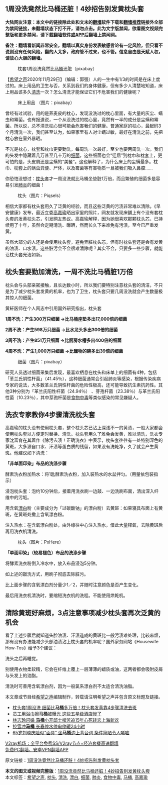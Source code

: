  <h2>1周没洗竟然比马桶还脏！4妙招告别发黄枕头套</h2> <p class="notice"><b>大陆网友注意：本文中的链接除此处和文末的<a href="https://github.com/bannedbook/fanqiang" >翻墙</a>软件下载和<a href="https://github.com/killgcd/justmysocks/blob/master/README.md">翻墙推荐</a>链接外全部为禁网链接，未翻墙状态下打不开，请勿点击。此为文字版禁闻，欲看图文视频完整版和更多禁闻，请下载<a href="https://github.com/bannedbook/fanqiang">翻墙软件或APP</a>后翻墙上禁闻网。</p><p>备注：翻墙看新闻非常安全，翻墙以真实身份发表敏感言论有一定风险，但只看不说则没有任何风险，翻的人太多，政府管不过来，也不管。信息自由是天赋人权，请放心大胆的翻墙。</b></p>  <div class="entry"> <figure><figcaption>枕套1周没洗竟然比<a href="https://www.bannedbook.org/bnews/tag/%e9%a9%ac%e6%a1%b6/" class="st_tag internal_tag" rel="tag" title="标签 马桶 下的日志">马桶</a>还脏（pixabay）</figcaption></figure> <p>【<span class='wp_keywordlink_affiliate'><a href="https://www.soundofhope.org" title="希望之声" target="_blank">希望之声</a></span>2020年11月29日】（编辑：郭强）人的一生中有1/3的时间是在床上度过的。床上用品的卫生与否，关系到我们的身体健康，但有多少人清楚地知道，床上用品该多久<a href="https://www.bannedbook.org/bnews/tag/%E6%B8%85%E6%B4%97/" class="st_tag internal_tag" rel="tag" title="标签 清洗 下的日志">清洗</a>一次？怎么清洗才能保证它们不危害我们的健康呢？</p> <figure><figcaption>床上用品 （图片：pixabay）</figcaption></figure> <p>曾经有过试验，用的是荞麦皮的枕心，发现没洗过的枕心里面，有大量的灰尘、螨虫和霉菌。也有报道说，一个从没洗过的枕心里，竟然有一半的成分是尘螨和霉菌。所以说，总不清洗枕心很可能会危害我们的健康。普通家庭的枕心，最起码3个月清洗一次，我们甚至认为，如果家里有人对尘螨过敏，最好在清洗之前，先把枕心放在室外暴晒。</p> <p>不光是枕心，枕套和枕巾更要勤洗，每周洗一次最好，至少也要两周洗一次。我们的头发中隐藏着几万甚至几十万的<a href="https://www.bannedbook.org/bnews/tag/%E7%BB%86%E8%8F%8C/" class="st_tag internal_tag" rel="tag" title="标签 细菌 下的日志">细菌</a>，这些细菌也会“迁居”到枕巾和枕套上，更可怕的是，头皮屑还是尘螨的“美餐”。这也解释了，为什么床上的尘螨最多。枕巾、枕套上的螨虫粪便、尸体，以及霉菌等有害物质一旦被我们吸入鼻腔&#8230;&#8230;</p> <p>你恐怕没想过：<a href="https://www.bannedbook.org/bnews/tag/%E6%9E%95%E5%A4%B4/" class="st_tag internal_tag" rel="tag" title="标签 枕头 下的日志">枕头</a>套才一周没洗就比马桶坐垫脏1万倍，而且繁殖的细菌多是容易引发<a href="https://www.bannedbook.org/bnews/tag/%e8%82%ba%e7%82%8e/" class="st_tag internal_tag" rel="tag" title="标签 肺炎 下的日志">肺炎</a>的细菌！</p> <figure><figcaption>枕头（图片：Piqsels）</figcaption></figure> <p>相信大家都有枕头套用久了泛黄的经验，而且这些泛黄的污渍非常难以清除。《早安健康》发布，最近立委<a href="https://www.bannedbook.org/bnews/tag/%e9%ab%98%e5%98%89%e7%91%9c/" class="st_tag internal_tag" rel="tag" title="标签 高嘉瑜 下的日志">高嘉瑜</a>晒出家里的照片，网友就发现床舖上有个没有套枕头套的发黄枕头芯，引发网友热议。高嘉瑜解释，因为她很喜欢那颗枕头芯，已持续用了十年，虽然会定期清洗、曝晒，然而长久下来难免有污渍，至今已严重发黄。</p> <p>虽然大部分的人还是会使用枕头套，避免弄脏枕头芯，但有时枕头套还是会有发黄的油渍、口水渍，这些脏污会不会很难清除呢？其实不会，只要多一些步骤，就能让枕头套光洁如新。</p> <h2>枕头套要勤加清洗，一周不洗比马桶脏1万倍</h2> <p>枕头会与头部亲密接触，且长达数小时，所以我们要特别注意枕头套的清洁，不只是为了减少枕头套发黄的机率，也为了卫生，枕头套只要几周没洗就会产生数量极其惊人的细菌。</p>  <p>黄轩医师在个人网志中引用国外研究指出，枕头套</p> <p><strong>1周不洗：产生300万只细菌 →比马桶座垫多出17,000倍的细菌</strong></p> <p><strong>2周不洗：产生598万只细菌 →比水龙头多出300倍的细菌</strong></p> <p><strong>3周不洗：产生851万只细菌 →比厨房水槽多出400倍的细菌</strong></p> <p><strong>4周不洗：产生1,000万只细菌 →比竉物的碗多出39倍的细菌</strong></p> <figure><figcaption>细菌（图片：pixabay）</figcaption></figure> <p>研究人员透过细菌采集后发现，最喜欢栖息在枕头和床单上的细菌有4种，包括「革兰氏阴性杆菌」（41.45％），这种细菌通常会引起肺炎等感染，根据传染疾病专家的说法，大多数革兰氏阴性杆菌的危险性极高，还可能导致抗生素抗药性。其他3种分别为「革兰氏阳性杆菌（24.94％） 、芽孢杆菌（23.38％）与革兰氏阳性菌（10.23％），其中芽孢杆菌是<a href="https://www.bannedbook.org/bnews/tag/%e9%a3%9f%e7%89%a9%e4%b8%ad%e6%af%92/" class="st_tag internal_tag" rel="tag" title="标签 食物中毒 下的日志">食物中毒</a>等类似感染的常见嫌疑人。</p> <h2>洗衣专家教你4步骤清洗枕头套</h2> <p>高嘉瑜的枕头没有使用枕头套，整个枕头芯已沾上深浅不一的黄渍，一般大家都会使用枕头套以方便定时替换、清洗。枕头套用久了难免会发黄，难以清洗，洗衣专家沈富育在其着作《除污去渍！正确洗衣》中表示，枕头套往往有一处特别深色的黄斑，大多源自口水、汗渍等蛋白质的残留，如果没有洗乾净，久了就会产生黄斑。他建议如下清洗：</p>  <p><strong>「非单面印染」布品的洗涤步骤</strong></p> <p>酵素洗衣粉加热水：将1匙酵素洗衣粉，加入装热水的水盆拌匀。（用量依包装指示）</p> <p>浸泡枕头套：泡约10分钟后，接着用洗衣刷一边敲、一边洗刷布面，清出深入纤维中的污垢。</p> <p>用含氧<a href="https://www.bannedbook.org/bnews/tag/%E6%BC%82%E7%99%BD/" class="st_tag internal_tag" rel="tag" title="标签 漂白 下的日志">漂白</a>粉（主要成分为「过碳酸钠」的漂白粉）去黄斑：如果寝具布面上有黄斑，在黄斑处撒上含氧漂白粉。</p> <p>注入热水：在含氧漂白粉处，由外缘往中心注入热水，借此大量释氧，去除黄斑后再用洗衣机清洗。</p> <figure><figcaption>枕头（图片：PxHere）</figcaption></figure> <p><strong>「单面印染」（较易褪色）布品的洗涤步骤</strong></p> <p>将酵素洗衣粉倒入冷水中，放入布品浸泡5分钟。</p>  <p>如上述的敲洗方式，用刷子彻底去除脏污。</p> <p>比上面步骤的含氧漂白剂分量少1／2，并随时注意颜色是否产生变化。</p> <p>最后用洗衣机清洗时，要缩短洗衣机的洗程。不能使用烘乾机。</p> <h2>清除黄斑好麻烦，3点注意事项减少枕头套再次泛黄的机会</h2> <p>看了上述步骤后就知道头脸油渍、汗渍造成的黄斑比一般污渍难处理，比较麻烦，那有没有办法能减少头部油渍沾上枕头套的机率呢？国外家务网站《Housewife How-Tos》给予3个建议：</p> <p>洗头之后再睡觉。</p> <p>别使用衣物柔软精，它会在纤维上覆上一层薄薄的蜡质或油，这两者都会吸附皮屑与头发上的油脂。</p> <p>清洗时可善用含氧漂白剂，因为一般氯系漂白剂不太适合清洗油脂。</p>  <p>本文章或节目经<a href="https://www.bannedbook.org/bnews/tag/%e5%b8%8c%e6%9c%9b%e4%b9%8b%e5%a3%b0/" class="st_tag internal_tag" rel="tag" title="标签 希望之声 下的日志">希望之声</a>编辑制作，转载请注明希望之声并包含原文标题及链接。</p> <ul class='op-related-articles' title='相关阅读'> <li><a href='https://www.bannedbook.org/bnews/lifebaike/20201129/1439078.html' target='_blank'>枕头套1周没洗 细菌比<b>马桶</b>多万倍！枕头套发黄靠4步骤清洗去斑</a></li> <li><a href='https://www.bannedbook.org/bnews/lifebaike/20201126/1437163.html' target='_blank'>员工用浴巾擦<b>马桶</b>被曝光 这些五星级酒店惨了</a></li> <li><a href='https://www.bannedbook.org/bnews/yule/20201125/1436746.html' target='_blank'>林志玲闪婚 <b>马桶</b>小开邱士楷苦追15年心死转恋上海新欢</a></li> <li><a href='https://www.bannedbook.org/bnews/cnnews/20201121/1434439.html' target='_blank'>挖雪冲<b>马桶</b> 长春停水停电停暖24小时</a></li> <li><a href='https://www.bannedbook.org/bnews/yule/20201112/1429816.html' target='_blank'>65岁刘晓庆脸似“面具” 坐<b>马桶</b>边上背台词 条件简陋令人唏嘘</a></li> </ul> <p class="texttj"> <a href="https://www.bannedbook.org/forum23/topic22702.html" target="_blank">V2ray机场：全平台免费SS/V2ray节点+经济套餐高速翻墙</a><br/> <a href="https://github.com/bannedbook/fanqiang/wiki/%E7%A6%81%E9%97%BB%E7%BD%91%E5%AE%89%E5%8D%93%E7%BF%BB%E5%A2%99%E6%96%B0%E9%97%BBAPP" target="_blank">免费PC翻墙、安卓VPN翻墙APP</a></p><p>原文链接：<a class="src_link"  href="https://www.soundofhope.org/post/447877" target="_blank">1周没洗竟然比马桶还脏！4妙招告别发黄枕头套</a></p><a name='sharetosocial'></a>       <div><b>本文的图文或视频完整版</b>：<a href='https://www.bannedbook.org/bnews/comments/20201129/1439142.html'>1周没洗竟然比马桶还脏！4妙招告别发黄枕头套</a></div>  </div><!--END ENTRY--> <div class="postfooter"> <div>本文标签：<a href="https://www.bannedbook.org/bnews/tag/%e5%b8%8c%e6%9c%9b%e4%b9%8b%e5%a3%b0/" rel="tag">希望之声</a>, <a href="https://www.bannedbook.org/bnews/tag/%E6%9E%95%E5%A4%B4/" rel="tag">枕头</a>, <a href="https://www.bannedbook.org/bnews/tag/%E6%B8%85%E6%B4%97/" rel="tag">清洗</a>, <a href="https://www.bannedbook.org/bnews/tag/%E6%BC%82%E7%99%BD/" rel="tag">漂白</a>, <a href="https://www.bannedbook.org/bnews/tag/%E7%BB%86%E8%8F%8C/" rel="tag">细菌</a>, <a href="https://www.bannedbook.org/bnews/tag/%e8%82%ba%e7%82%8e/" rel="tag">肺炎</a>, <a href="https://www.bannedbook.org/bnews/tag/%e9%a3%9f%e7%89%a9%e4%b8%ad%e6%af%92/" rel="tag">食物中毒</a>, <a href="https://www.bannedbook.org/bnews/tag/%e9%a9%ac%e6%a1%b6/" rel="tag">马桶</a>, <a href="https://www.bannedbook.org/bnews/tag/%e9%ab%98%e5%98%89%e7%91%9c/" rel="tag">高嘉瑜</a></div>  </div><!--END POSTFOOTER--> 